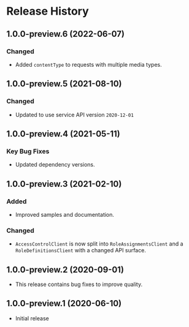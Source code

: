 # Release History

## 1.0.0-preview.6 (2022-06-07)

### Changed
- Added `contentType` to requests with multiple media types.

## 1.0.0-preview.5 (2021-08-10)

### Changed
- Updated to use service API version `2020-12-01`

## 1.0.0-preview.4 (2021-05-11)
### Key Bug Fixes
- Updated dependency versions.

## 1.0.0-preview.3 (2021-02-10)

### Added
- Improved samples and documentation.

### Changed
- `AccessControlClient` is now split into `RoleAssignmentsClient` and a `RoleDefinitionsClient` with a changed API surface.

## 1.0.0-preview.2 (2020-09-01)
- This release contains bug fixes to improve quality.

## 1.0.0-preview.1 (2020-06-10)
- Initial release
